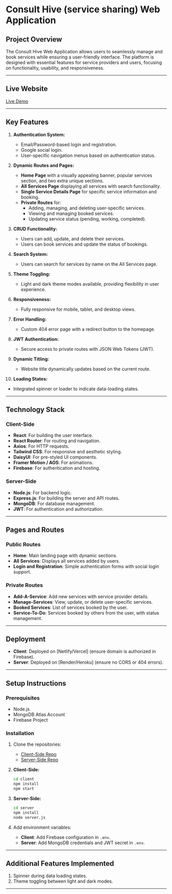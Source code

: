 # Consult Hive (service sharing) Web Application

## Project Overview
The Consult Hive Web Application allows users to seamlessly manage and book services while ensuring a user-friendly interface. The platform is designed with essential features for service providers and users, focusing on functionality, usability, and responsiveness.

---

## Live Website
[Live Demo](https://consulthive-0.web.app/)  

---

## Key Features

1. **Authentication System:**
   - Email/Password-based login and registration.
   - Google social login.
   - User-specific navigation menus based on authentication status.

2. **Dynamic Routes and Pages:**
   - **Home Page** with a visually appealing banner, popular services section, and two extra unique sections.
   - **All Services Page** displaying all services with search functionality.
   - **Single Service Details Page** for specific service information and booking.
   - **Private Routes** for:
     - Adding, managing, and deleting user-specific services.
     - Viewing and managing booked services.
     - Updating service status (pending, working, completed).

3. **CRUD Functionality:**
   - Users can add, update, and delete their services.
   - Users can book services and update the status of bookings.

4. **Search System:**
   - Users can search for services by name on the All Services page.

5. **Theme Toggling:**
   - Light and dark theme modes available, providing flexibility in user experience.

6. **Responsiveness:**
   - Fully responsive for mobile, tablet, and desktop views.

7. **Error Handling:**
   - Custom 404 error page with a redirect button to the homepage.

8. **JWT Authentication:**
   - Secure access to private routes with JSON Web Tokens (JWT).

9. **Dynamic Titling:**
   - Website title dynamically updates based on the current route.

10. **Loading States:**
   - Integrated spinner or loader to indicate data-loading states.

---

## Technology Stack

### Client-Side
- **React**: For building the user interface.
- **React Router**: For routing and navigation.
- **Axios**: For HTTP requests.
- **Tailwind CSS**: For responsive and aesthetic styling.
- **DaisyUI**: For pre-styled UI components.
- **Framer Motion / AOS**: For animations.
- **Firebase**: For authentication and hosting.

### Server-Side
- **Node.js**: For backend logic.
- **Express.js**: For building the server and API routes.
- **MongoDB**: For database management.
- **JWT**: For authentication and authorization.

---

## Pages and Routes

### Public Routes
- **Home**: Main landing page with dynamic sections.
- **All Services**: Displays all services added by users.
- **Login and Registration**: Simple authentication forms with social login support.

### Private Routes
- **Add-A-Service**: Add new services with service provider details.
- **Manage-Services**: View, update, or delete user-specific services.
- **Booked Services**: List of services booked by the user.
- **Service-To-Do**: Services booked by others from the user, with status management.

---

## Deployment

- **Client**: Deployed on [Netlify/Vercel] (ensure domain is authorized in Firebase).
- **Server**: Deployed on [Render/Heroku] (ensure no CORS or 404 errors).

---

## Setup Instructions

### Prerequisites
- Node.js
- MongoDB Atlas Account
- Firebase Project

### Installation
1. Clone the repositories:
   - [Client-Side Repo](#)
   - [Server-Side Repo](#)

2. **Client-Side:**
   ```bash
   cd client
   npm install
   npm start
   ```

3. **Server-Side:**
   ```bash
   cd server
   npm install
   node server.js
   ```

4. Add environment variables:
   - **Client**: Add Firebase configuration in `.env`.
   - **Server**: Add MongoDB credentials and JWT secret in `.env`.

---



## Additional Features Implemented
1. Spinner during data loading states.
2. Theme toggling between light and dark modes.

---
